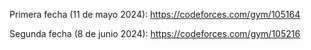 Primera fecha (11 de mayo 2024):
https://codeforces.com/gym/105164

Segunda fecha (8 de junio 2024):
https://codeforces.com/gym/105216

